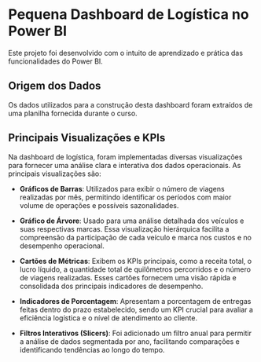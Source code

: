 # Pequena Dashboard de Logística no Power BI

Este projeto foi desenvolvido com o intuito de aprendizado e prática das funcionalidades do Power BI.

## Origem dos Dados

Os dados utilizados para a construção desta dashboard foram extraídos de uma planilha fornecida durante o curso.

## Principais Visualizações e KPIs

Na dashboard de logística, foram implementadas diversas visualizações para fornecer uma análise clara e interativa dos dados operacionais. As principais visualizações são:

- **Gráficos de Barras**: Utilizados para exibir o número de viagens realizadas por mês, permitindo identificar os períodos com maior volume de operações e possíveis sazonalidades.

- **Gráfico de Árvore**: Usado para uma análise detalhada dos veículos e suas respectivas marcas. Essa visualização hierárquica facilita a compreensão da participação de cada veículo e marca nos custos e no desempenho operacional.

- **Cartões de Métricas**: Exibem os KPIs principais, como a receita total, o lucro líquido, a quantidade total de quilômetros percorridos e o número de viagens realizadas. Esses cartões fornecem uma visão rápida e consolidada dos principais indicadores de desempenho.

- **Indicadores de Porcentagem**: Apresentam a porcentagem de entregas feitas dentro do prazo estabelecido, sendo um KPI crucial para avaliar a eficiência logística e o nível de atendimento ao cliente.

- **Filtros Interativos (Slicers)**: Foi adicionado um filtro anual para permitir a análise de dados segmentada por ano, facilitando comparações e identificando tendências ao longo do tempo.
